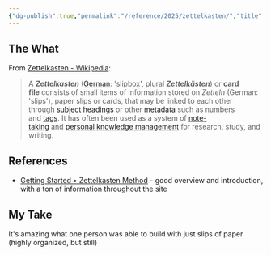 ```yaml
---
{"dg-publish":true,"permalink":"/reference/2025/zettelkasten/","title":"Zettelkasten","tags":["PKM"],"created":"2025-08-05 16:40:40","updated":"2025-08-05T16:48:00-04:00"}
---
```


## The What

From [Zettelkasten - Wikipedia](https://en.wikipedia.org/wiki/Zettelkasten):
> A **_Zettelkasten_** ([German](https://en.wikipedia.org/wiki/German_language "German language"): 'slipbox', plural **_Zettelkästen_**) or **card file** consists of small items of information stored on _Zetteln_ (German: 'slips'), paper slips or cards, that may be linked to each other through [subject headings](https://en.wikipedia.org/wiki/Index_term "Index term") or other [metadata](https://en.wikipedia.org/wiki/Metadata "Metadata") such as numbers and [tags](https://en.wikipedia.org/wiki/Tag_\(metadata\) "Tag (metadata)"). It has often been used as a system of [note-taking](https://en.wikipedia.org/wiki/Note-taking "Note-taking") and [personal knowledge management](https://en.wikipedia.org/wiki/Personal_knowledge_management "Personal knowledge management") for research, study, and writing.

## References
- [Getting Started • Zettelkasten Method](https://zettelkasten.de/overview/) - good overview and introduction, with a ton of information throughout the site
## My Take
It's amazing what one person was able to build with just slips of paper (highly organized, but still)
